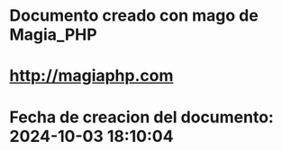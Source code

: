 # 
# Documento creado con mago de Magia_PHP 
# http://magiaphp.com 
# Fecha de creacion del documento: 2024-10-03 18:10:04 
